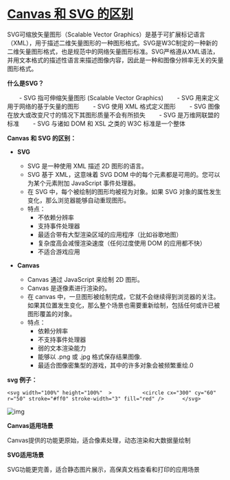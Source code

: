 # [**Canvas 和 SVG 的区别**](https://www.cnblogs.com/147258llj/p/5727060.html)

SVG可缩放矢量图形（Scalable Vector Graphics）是基于可扩展标记语言（XML），用于描述二维矢量图形的一种图形格式。SVG是W3C制定的一种新的二维矢量图形格式，也是规范中的网络矢量图形标准。SVG严格遵从XML语法，并用文本格式的描述性语言来描述图像内容，因此是一种和图像分辨率无关的矢量图形格式。

**什么是SVG？**

　　- SVG 指可伸缩矢量图形 (Scalable Vector Graphics)
　　- SVG 用来定义用于网络的基于矢量的图形
　　- SVG 使用 XML 格式定义图形
　　- SVG 图像在放大或改变尺寸的情况下其图形质量不会有所损失
　　- SVG 是万维网联盟的标准
　　- SVG 与诸如 DOM 和 XSL 之类的 W3C 标准是一个整体

 **Canvas 和 SVG 的区别：**

- **SVG**
    - SVG 是一种使用 XML 描述 2D 图形的语言。
    - SVG 基于 XML，这意味着 SVG DOM 中的每个元素都是可用的。您可以为某个元素附加 JavaScript 事件处理器。
    - 在 SVG 中，每个被绘制的图形均被视为对象。如果 SVG 对象的属性发生变化，那么浏览器能够自动重现图形。
    - 特点：
        - 不依赖分辨率
        - 支持事件处理器
        - 最适合带有大型渲染区域的应用程序（比如谷歌地图）
        - 复杂度高会减慢渲染速度（任何过度使用 DOM 的应用都不快）
        - 不适合游戏应用

- **Canvas**
  - Canvas 通过 JavaScript 来绘制 2D 图形。
  - Canvas 是逐像素进行渲染的。
  - 在 canvas 中，一旦图形被绘制完成，它就不会继续得到浏览器的关注。如果其位置发生变化，那么整个场景也需要重新绘制，包括任何或许已被图形覆盖的对象。
  - 特点：
    - 依赖分辨率
    - 不支持事件处理器
    - 弱的文本渲染能力
    - 能够以 .png 或 .jpg 格式保存结果图像.
    - 最适合图像密集型的游戏，其中的许多对象会被频繁重绘.0

**svg 例子：**

    <svg width="100%" height="100%"  >          <circle cx="300" cy="60" r="50" stroke="#ff0" stroke-width="3" fill="red" />      </svg>

![img](https:////note.youdao.com/src/9F53D35752ED404B82ECB6568AD8B4AC)

**Canvas适用场景**

Canvas提供的功能更原始，适合像素处理，动态渲染和大数据量绘制

**SVG适用场景**

SVG功能更完善，适合静态图片展示，高保真文档查看和打印的应用场景